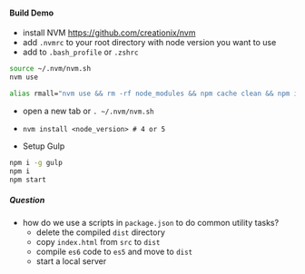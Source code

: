 #### Build Demo

- install NVM https://github.com/creationix/nvm
- add `.nvmrc` to your root directory with node version you want to use
- add to `.bash_profile` or `.zshrc`
```sh
source ~/.nvm/nvm.sh
nvm use

alias rmall="nvm use && rm -rf node_modules && npm cache clean && npm i"
```
- open a new tab or `. ~/.nvm/nvm.sh`
- `nvm install <node_version> # 4 or 5`

- Setup Gulp
```sh
npm i -g gulp
npm i
npm start
```

##### Question
- how do we use a scripts in `package.json` to do common utility tasks?
  - delete the compiled `dist` directory
  - copy `index.html` from `src` to `dist`
  - compile `es6` code to `es5` and move to `dist`
  - start a local server
